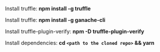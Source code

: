 Install truffle: **npm install -g truffle**

Install truffle: **npm install -g ganache-cli**

Install truffle-plugin-verify: **npm -D truffle-plugin-verify**

Install dependencies: **cd `<path to the cloned repo>` && yarn**
